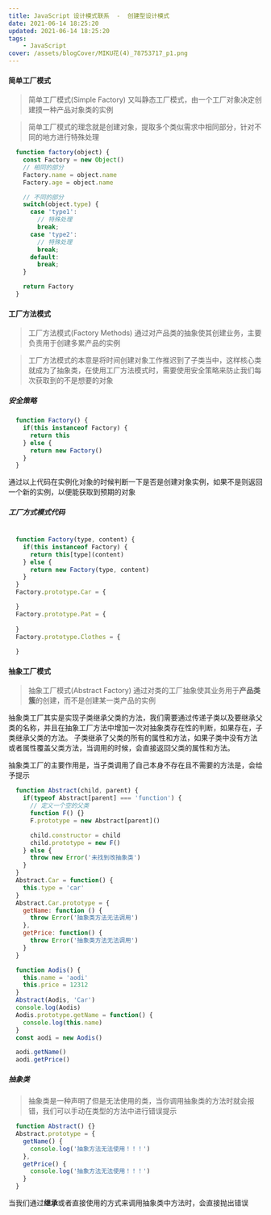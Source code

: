 ```yaml
---
title: JavaScript 设计模式联系  -  创建型设计模式
date: 2021-06-14 18:25:20
updated: 2021-06-14 18:25:20
tags:
    - JavaScript
cover: /assets/blogCover/MIKU花(4)_78753717_p1.png
---
```



#### 简单工厂模式

> 简单工厂模式(Simple Factory) 又叫静态工厂模式，由一个工厂对象决定创建摸一种产品对象类的实例

> 简单工厂模式的理念就是创建对象，提取多个类似需求中相同部分，针对不同的地方进行特殊处理

~~~js
  function factory(object) {
    const Factory = new Object()
    // 相同的部分
    Factory.name = object.name
    Factory.age = object.name

    // 不同的部分
    switch(object.type) {
      case 'type1':
        // 特殊处理
        break;
      case 'type2':
        // 特殊处理
        break;
      default:
        break;
    }

    return Factory
  }
~~~

#### 工厂方法模式

> 工厂方法模式(Factory Methods) 通过对产品类的抽象使其创建业务，主要负责用于创建多累产品的实例

> 工厂方法模式的本意是将时间创建对象工作推迟到了子类当中，这样核心类就成为了抽象类，在使用工厂方法模式时，需要使用安全策略来防止我们每次获取到的不是想要的对象

##### 安全策略

~~~js
  function Factory() {
    if(this instanceof Factory) {
      return this
    } else {
      return new Factory()
    }
  }
~~~

通过以上代码在实例化对象的时候判断一下是否是创建对象实例，如果不是则返回一个新的实例，以便能获取到预期的对象

##### 工厂方式模式代码

~~~js
  
  function Factory(type, content) {
    if(this instanceof Factory) {
      return this[type](content)
    } else {
      return new Factory(type, content)
    }
  }
  Factory.prototype.Car = {

  }
  Factory.prototype.Pat = {
    
  }
  Factory.prototype.Clothes = {
    
  }
~~~

#### 抽象工厂模式

> 抽象工厂模式(Abstract Factory) 通过对类的工厂抽象使其业务用于**产品类簇**的创建，而不是创建某一类产品的实例

抽象类工厂其实是实现子类继承父类的方法，我们需要通过传递子类以及要继承父类的名称，并且在抽象工厂方法中增加一次对抽象类存在性的判断，如果存在，子类继承父类的方法。
子类继承了父类的所有的属性和方法，如果子类中没有方法或者属性覆盖父类方法，当调用的时候，会直接返回父类的属性和方法。

抽象类工厂的主要作用是，当子类调用了自己本身不存在且不需要的方法是，会给予提示

~~~js
  function Abstract(child, parent) {
    if(typeof Abstract[parent] === 'function') {
      // 定义一个空的父类
      function F() {}
      F.prototype = new Abstract[parent]()

      child.constructor = child
      child.prototype = new F()
    } else {
      throw new Error('未找到改抽象类')
    }
  }
  Abstract.Car = function() {
    this.type = 'car'
  }
  Abstract.Car.prototype = {
    getName: function () {
      throw Error('抽象类方法无法调用')
    },
    getPrice: function() {
      throw Error('抽象类方法无法调用')
    }
  }

  function Aodis() {
    this.name = 'aodi'
    this.price = 12312
  }
  Abstract(Aodis, 'Car')
  console.log(Aodis)
  Aodis.prototype.getName = function() {
    console.log(this.name)
  }
  const aodi = new Aodis()

  aodi.getName()
  aodi.getPrice()
~~~

##### 抽象类

> 抽象类是一种声明了但是无法使用的类，当你调用抽象类的方法时就会报错，我们可以手动在类型的方法中进行错误提示

~~~js
  function Abstract() {}
  Abstract.prototype = {
    getName() {
      console.log('抽象方法无法使用！！！')
    },
    getPrice() {
      console.log('抽象方法无法使用！！！')
    }
  }
~~~
当我们通过**继承**或者直接使用的方式来调用抽象类中方法时，会直接抛出错误

